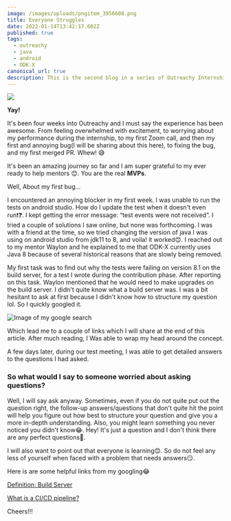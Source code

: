 ```yaml
---
image: /images/uploads/pngitem_3956608.png
title: Everyone Struggles
date: 2022-01-14T13:42:17.602Z
published: true
tags:
  - outreachy
  - java
  - android
  - ODK-X
canonical_url: true
description: This is the second blog in a series of Outreachy Internship blogs.
---
```

![](/images/uploads/pngitem_3956608.png)

**Yay!**

It's been four weeks into Outreachy and I must say the experience has been awesome. From feeling overwhelmed with excitement, to worrying about my performance during the internship, to my first Zoom call, and then my first and annoying bug(I will be sharing about this here), to fixing the bug, and my first merged PR. Whew! 😅 

It's been an amazing journey so far and I am super grateful to my ever ready to help mentors 😊. You are the real **MVPs**.

Well, About my first bug...

I encountered an annoying blocker in my first week. I was unable to run the tests on android studio. How do I update the test when it doesn't even run❗️❓. I kept getting the error message: “test events were not received”. I tried a couple of solutions I saw online, but none was forthcoming. I was with a friend at the time, so we tried changing the version of java I was using on android studio from jdk11 to 8, and voila! it worked😊. I reached out to my mentor Waylon and he explained to me that ODK-X currently uses Java 8 because of several historical reasons that are slowly being removed.

My first task was to find out why the tests were failing on version 8.1 on the build server, for a test I wrote during the contribution phase. After reporting on this task. Waylon mentioned that he would need to make upgrades on the build server. I didn't quite know what a build server was. I was a bit hesitant to ask at first because I didn't know how to structure my question lol. So I quickly googled it.

![Image of my google search](/images/uploads/screenshot-2022-01-10-at-00.28.27.png "Image of my google search")

Which lead me to a couple of links which I will share at the end of this article. After much reading, I Was able to wrap my head around the concept.

A few days later, during our test meeting, I was able to get detailed answers to the questions I had asked.

### **So what would I say to someone worried about asking questions?**

Well, I will say ask anyway. Sometimes, even if you do not quite put out the question right, the follow-up answers/questions that don't quite hit the point will help you figure out how best to structure your question and give you a more in-depth understanding. Also, you might learn something you never noticed you didn't know😂. Hey! It's just a question and I don't think there are any perfect questions🤔.

I will also want to point out that everyone is learning😊. So do not feel any less of yourself when faced with a problem that needs answers😏.

Here is are some helpful links from my googling😂

[Definition: Build Server](https://searchsoftwarequality.techtarget.com/definition/Build-Server)

[What is a CI/CD pipeline?](https://www.redhat.com/en/topics/devops/what-cicd-pipeline)

Cheers!!!